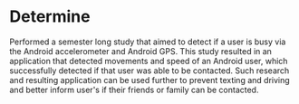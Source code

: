 Determine
=========

Performed a semester long study that aimed to detect if a user is busy via the Android accelerometer and Android GPS. This study resulted in an application that detected movements and speed of an Android user, which successfully detected if that user was able to be contacted. Such research and resulting application can be used further to prevent texting and driving and better inform user's if their friends or family can be contacted.
